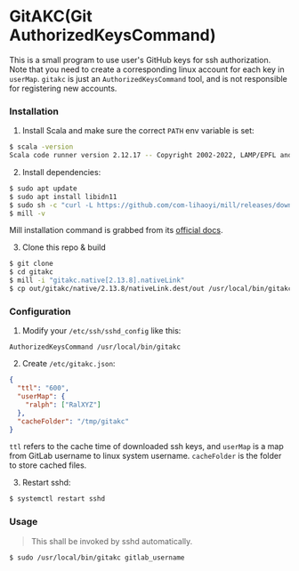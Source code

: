 # GitAKC(Git AuthorizedKeysCommand)

This is a small program to use user's GitHub keys for ssh authorization. Note that you need to create a corresponding linux account for each key in `userMap`. `gitakc` is just an `AuthorizedKeysCommand` tool, and is not responsible for registering new accounts.

### Installation

1. Install Scala and make sure the correct `PATH` env variable is set:

  ```sh
  $ scala -version
  Scala code runner version 2.12.17 -- Copyright 2002-2022, LAMP/EPFL and Lightbend, Inc.
  ```

2. Install dependencies:

  ```sh
  $ sudo apt update
  $ sudo apt install libidn11
  $ sudo sh -c "curl -L https://github.com/com-lihaoyi/mill/releases/download/0.10.8/0.10.8 > /usr/local/bin/mill && chmod +x /usr/local/bin/mill"
  $ mill -v
  ```

  Mill installation command is grabbed from its [official docs](https://com-lihaoyi.github.io/mill/mill/Intro_to_Mill.html#_installation).

3. Clone this repo & build

  ```sh
  $ git clone
  $ cd gitakc
  $ mill -i "gitakc.native[2.13.8].nativeLink"
  $ cp out/gitakc/native/2.13.8/nativeLink.dest/out /usr/local/bin/gitakc
  ```

### Configuration

1. Modify your `/etc/ssh/sshd_config` like this:

  ```
  AuthorizedKeysCommand /usr/local/bin/gitakc
  ```

2. Create `/etc/gitakc.json`:

  ```json
  {
    "ttl": "600",
    "userMap": {
      "ralph": ["RalXYZ"]
    },
    "cacheFolder": "/tmp/gitakc"
  }
  ```

  `ttl` refers to the cache time of downloaded ssh keys, and `userMap` is a map from GitLab username to linux system username. `cacheFolder` is the folder to store cached files.

3. Restart sshd:

  ```sh
  $ systemctl restart sshd
  ```

### Usage

> This shall be invoked by sshd automatically.

```sh
$ sudo /usr/local/bin/gitakc gitlab_username
```
